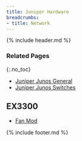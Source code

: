 ```yaml
---
title: Juniper Hardware
breadcrumbs:
- title: Network
---
```

{% include header.md %}

### Related Pages
{:.no_toc}

- [Juniper Junos General](/config/network/juniper-junos-general/)
- [Juniper Junos Switches](/config/network/juniper-junos-switches/)

## EX3300

- [Fan Mod](/guides/network/juniper-ex3300-fanmod/)

{% include footer.md %}
